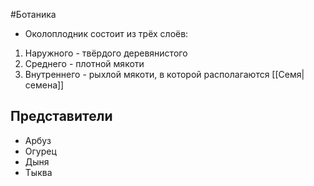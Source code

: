 #Ботаника 
- Околоплодник состоит из трёх слоёв: 
1. Наружного - твёрдого деревянистого
2. Среднего - плотной мякоти
3. Внутреннего - рыхлой мякоти, в которой располагаются [[Семя|семена]]
## Представители 
- Арбуз
- Огурец
- Дыня 
- Тыква 